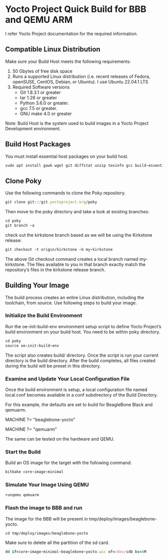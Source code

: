 # Yocto Project Quick Build for BBB and QEMU ARM

I refer Yocto Project documentation for the required information.

## Compatible Linux Distribution

Make sure your Build Host meets the following requirements:

1. 50 Gbytes of free disk space
2. Runs a supported Linux distribution (i.e. recent releases of Fedora, openSUSE, CentOS, Debian, or Ubuntu). I use Ubuntu 22.04.1 LTS
3. Required Software versions
    * Git 1.8.3.1 or greater
    * tar 1.28 or greater
    * Python 3.6.0 or greater.
    * gcc 7.5 or greater.
    * GNU make 4.0 or greater

Note: Build Host is the system used to build images in a Yocto Project Development environment.

## Build Host Packages

You must install essential host packages on your build host.

```rb
sudo apt install gawk wget git diffstat unzip texinfo gcc build-essential chrpath socat cpio python3 python3-pip python3-pexpect xz-utils debianutils iputils-ping python3-git python3-jinja2 libegl1-mesa libsdl1.2-dev pylint3 xterm python3-subunit mesa-common-dev zstd liblz4-tool
```

## Clone Poky

Use the following commands to clone the Poky repository.

```rb
git clone git://git.yoctoproject.org/poky
```

Then move to the poky directory and take a look at existing branches:

```rb
cd poky
git branch -a
```

check out the kirkstone branch based as we will be using the Kirkstone release:

```rb
git checkout -t origin/kirkstone -b my-kirkstone
```

The above Git checkout command creates a local branch named my-kirkstone. The files available to you in that branch exactly match the repository’s files in the kirkstone release branch.

## Building Your Image

The build process creates an entire Linux distribution, including the toolchain, from source. Use following steps to build your image.

### Initialize the Build Environment

Run the oe-init-build-env environment setup script to define Yocto Project’s build environment on your build host. You need to be within poky directory.

```rb
cd poky
source oe-init-build-env
```

The script also creates build/ directory. Once the script is run your current directory is the build directory. After the build completes, all files created during the build will be preset in this directory.

### Examine and Update Your Local Configuration File

Once the build environment is setup, a local configuration file named local.conf becomes available in a conf subdirectory of the Build Directory.

For this example, the defaults are set to build for BeagleBone Black and qemuarm.

MACHINE ?= "beaglebone-yocto"

MACHINE ?= "qemuarm"

The same can be tested on the hardware and QEMU.

### Start the Build

Build an OS image for the target with the following command.

```rb
bitbake core-image-minimal
```

### Simulate Your Image Using QEMU

```rb
runqemu qemuarm
```

### Flash the image to BBB and run

The image for the BBB will be present in tmp/deploy/images/beaglebone-yocto.

```rb
cd tmp/deploy/images/beaglebone-yocto
```

Make sure to delete all the partition of the sd card.

```rb
dd if=core-image-minimal-beaglebone-yocto.wic of=/dev/sdb bs=4M
```
